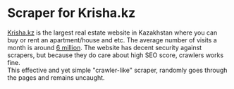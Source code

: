 # Scraper for Krisha.kz

[Krisha.kz](https://krisha.kz/) is the largest real estate website in Kazakhstan where you can buy or rent an apartment/house and etc. The average number of visits a month is around [6 million](https://www.similarweb.com/website/krisha.kz/). The website has decent security against scrapers, but because they do care about high SEO score, crawlers works fine. <br>
This effective and yet simple "crawler-like" scraper, randomly goes through the pages and remains uncaught. 
